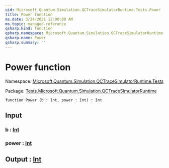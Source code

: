 ```yaml
---
uid: Microsoft.Quantum.Simulation.QCTraceSimulatorRuntime.Tests.Power
title: Power function
ms.date: 3/24/2021 12:00:00 AM
ms.topic: managed-reference
qsharp.kind: function
qsharp.namespace: Microsoft.Quantum.Simulation.QCTraceSimulatorRuntime.Tests
qsharp.name: Power
qsharp.summary: ''
---
```


# Power function

Namespace: [Microsoft.Quantum.Simulation.QCTraceSimulatorRuntime.Tests](xref:Microsoft.Quantum.Simulation.QCTraceSimulatorRuntime.Tests)

Package: [Tests.Microsoft.Quantum.Simulation.QCTraceSimulatorRuntime](https://nuget.org/packages/Tests.Microsoft.Quantum.Simulation.QCTraceSimulatorRuntime)




```qsharp
function Power (b : Int, power : Int) : Int
```


## Input

### b : [Int](xref:microsoft.quantum.lang-ref.int)




### power : [Int](xref:microsoft.quantum.lang-ref.int)





## Output : [Int](xref:microsoft.quantum.lang-ref.int)

